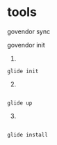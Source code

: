 # tools


govendor sync

govendor init


1.
```cgo
glide init
```
2. 
```cgo

glide up
```

3.
```cgo

glide install
```

